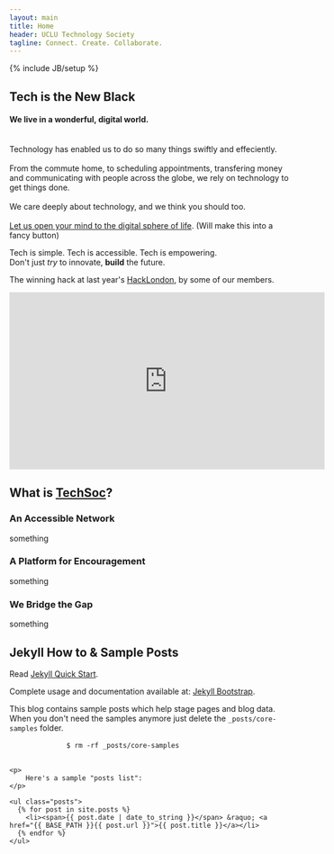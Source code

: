 ```yaml
---
layout: main
title: Home
header: UCLU Technology Society
tagline: Connect. Create. Collaborate.
---
```

{% include JB/setup %}



<div class="text-center">
	<h2>Tech is the New Black</h2>
</div>
<div class="col-md-8 col-xs-12">
		<h4>We live in a wonderful, digital world.</h4>
		<div class="intro-text text-center">
		<p>
			<br>
			Technology has enabled us to do so many things swiftly and effeciently. 
			<br>
			<br>
			From the commute home, to scheduling appointments, transfering money and communicating with people across the globe, we rely on technology to get things done.
			<br>
			<br>
			We care deeply about technology, and we think you should too.
			<br>
			<br>
			<a href="/blog/2015/09/04/tech-is-the-new-black/">Let us open your mind to the digital sphere of life</a>. (Will make this into a fancy button)
		</p>
		<p>
			Tech is simple. Tech is accessible. Tech is empowering. 
			<br>
			Don't just <em>try</em> to innovate, <strong>build</strong> the future.
			<br>
		</p>
	</div>
</div>
<div class="col-md-4 col-xs-12" id="feature-vid">
	<p class="text-center">
		The winning hack at last year's <a href="http://hacklondon.org" target="_blank">HackLondon</a>, by some of our members.
	</p>
	<div class="video-wrapper">
		<iframe width="560" height="315" src="https://www.youtube.com/embed/KuDBV92Z0rw?rel=0" frameborder="0" allowfullscreen></iframe>
	</div>
</div>
			
		
<div class="col-md-12 text-center">
	<h2>What is <a href="about.html">TechSoc</a>?</h2>
	<div class="col-md-4 col-sm-4 col-lg-4">
		<h3>An Accessible Network</h3>
		<p>	
			something
		</p>
	</div>
	<div class="col-md-4 col-sm-4 col-lg-4">
		<h3>A Platform for Encouragement</h3>
		<p>
			something
		</p>
	</div>
	<div class="col-md-4 col-sm-4 col-lg-4">
		<h3>We Bridge the Gap</h3>
		<p>
			something
		</p>
	</div>
</div>


<div class ="col-md-12 text-center">
	<h2>Jekyll How to &amp; Sample Posts</h2>
	<p> Read <a href="http://jekyllbootstrap.com/usage/jekyll-quick-start.html" target="_blank">Jekyll Quick Start</a>.
	</p>
	<p>Complete usage and documentation available at: <a href="http://jekyllbootstrap.com" target="_blank">Jekyll Bootstrap</a>.
	</p>
	<p>This blog contains sample posts which help stage pages and blog data. When you don't need the samples anymore just delete the <code>_posts/core-samples</code> folder.
	</p>
	<p>
		<pre>
			<code>$ rm -rf _posts/core-samples</code>
		</pre>
	</p>

	<p>
		Here's a sample "posts list":
	</p>

	<ul class="posts">
	  {% for post in site.posts %}
	    <li><span>{{ post.date | date_to_string }}</span> &raquo; <a href="{{ BASE_PATH }}{{ post.url }}">{{ post.title }}</a></li>
	  {% endfor %}
	</ul>
</div>
